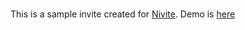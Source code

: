 #   

This is a sample invite created for [Nivite](https://nivite.jrvite.com). Demo is [here](https://nesign.github.io/n00001)

<!-- 
#### Angular reference
```sh
ng new n00001 --style scss --prefix nivite
npm i @nivite/nlib @angular/fire bootstrap file-saver firebase moment moment-timezone ngx-markdown
```
-->